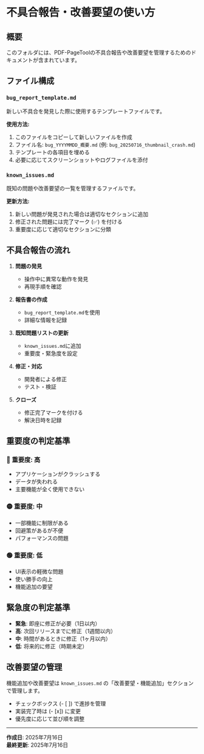 # 不具合報告・改善要望の使い方

## 概要
このフォルダには、PDF-PageToolの不具合報告や改善要望を管理するためのドキュメントが含まれています。

## ファイル構成

### `bug_report_template.md`
新しい不具合を発見した際に使用するテンプレートファイルです。

**使用方法:**
1. このファイルをコピーして新しいファイルを作成
2. ファイル名: `bug_YYYYMMDD_概要.md` (例: `bug_20250716_thumbnail_crash.md`)
3. テンプレートの各項目を埋める
4. 必要に応じてスクリーンショットやログファイルを添付

### `known_issues.md`
既知の問題や改善要望の一覧を管理するファイルです。

**更新方法:**
1. 新しい問題が発見された場合は適切なセクションに追加
2. 修正された問題には完了マーク (✅) を付ける
3. 重要度に応じて適切なセクションに分類

## 不具合報告の流れ

1. **問題の発見**
   - 操作中に異常な動作を発見
   - 再現手順を確認

2. **報告書の作成**
   - `bug_report_template.md`を使用
   - 詳細な情報を記録

3. **既知問題リストの更新**
   - `known_issues.md`に追加
   - 重要度・緊急度を設定

4. **修正・対応**
   - 開発者による修正
   - テスト・検証

5. **クローズ**
   - 修正完了マークを付ける
   - 解決日時を記録

## 重要度の判定基準

### 🔴 重要度: 高
- アプリケーションがクラッシュする
- データが失われる
- 主要機能が全く使用できない

### 🟡 重要度: 中
- 一部機能に制限がある
- 回避策があるが不便
- パフォーマンスの問題

### 🟢 重要度: 低
- UI表示の軽微な問題
- 使い勝手の向上
- 機能追加の要望

## 緊急度の判定基準

- **緊急**: 即座に修正が必要（1日以内）
- **高**: 次回リリースまでに修正（1週間以内）
- **中**: 時間があるときに修正（1ヶ月以内）
- **低**: 将来的に修正（時期未定）

## 改善要望の管理

機能追加や改善要望は `known_issues.md` の「改善要望・機能追加」セクションで管理します。

- チェックボックス (- [ ]) で進捗を管理
- 実装完了時は (- [x]) に変更
- 優先度に応じて並び順を調整

---
**作成日**: 2025年7月16日  
**最終更新**: 2025年7月16日
